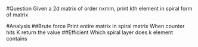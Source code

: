 #Question
Given a 2d matrix of order nxmm, print kth element in spiral form of matrix

#Analysis
##Brute force
Print entire matrix in spiral matrix
When counter hits K return the value
##Efficient
Which spiral layer does k element contains
